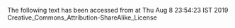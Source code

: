 The following text has been accessed from at Thu Aug 8 23:54:23 IST 2019
Creative_Commons_Attribution-ShareAlike_License
